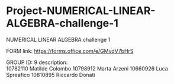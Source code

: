 # Project-NUMERICAL-LINEAR-ALGEBRA-challenge-1
NUMERICAL LINEAR ALGEBRA challenge 1


FORM link:
https://forms.office.com/e/GMvdV7bHrS


GROUP ID: 9
description:    
10782110 Matilde Colombo
10798912 Marta Arzeni
10660926 Luca Spreafico
10810895 Riccardo Donati



